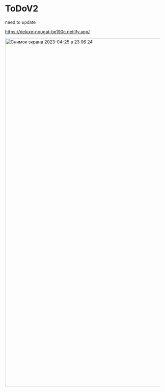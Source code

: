 # ToDoV2

need to update

https://deluxe-nougat-be190c.netlify.app/


<img width="1133" alt="Снимок экрана 2023-04-25 в 23 06 24" src="https://user-images.githubusercontent.com/107697233/234390790-4ece12d0-d613-4f3a-a178-16258125d253.png">

